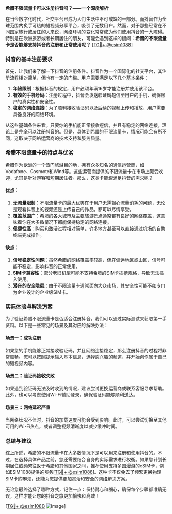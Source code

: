 **希腊不限流量卡可以注册抖音吗？——一个深度解析**

在当今数字化时代，社交平台已成为人们生活中不可或缺的一部分。而抖音作为全球范围内炙手可热的短视频分享平台，吸引了无数用户。然而，对于那些经常在不同国家旅行或居住的人来说，网络环境的变化常常成为他们使用抖音的一大障碍。特别是在欧洲旅游或者长期居住的朋友，可能会遇到这样的疑问：**希腊的不限流量卡是否能够支持抖音的注册和正常使用呢？** [[TG💪+ @esim1088](https://t.me/s/esim1088)]

### 抖音的基本注册要求

首先，让我们来了解一下抖音的注册条件。抖音作为一个国际化的社交平台，其注册流程相对简单，但也有一定的门槛。用户需要满足以下几个基本条件：

1. **年龄限制**：根据抖音的规定，用户必须年满16岁才能注册并使用该平台。
2. **有效的手机号码**：注册过程中，抖音会发送验证码短信至用户的手机，确保账户的真实性和安全性。
3. **稳定的网络连接**：为了顺利接收验证码以及后续的视频上传和播放，用户需要具备良好的网络环境。

从这些基础条件来看，只要你的手机能正常接收短信，并且有稳定的网络连接，理论上是完全可以注册抖音的。但是，具体到希腊的不限流量卡，情况可能会有所不同，这取决于网络运营商的技术支持和服务质量。

### 希腊不限流量卡的特点与优劣

希腊作为欧洲的一个热门旅游目的地，拥有众多知名的通信运营商，如Vodafone、Cosmote和Wind等。这些运营商提供的不限流量卡在市场上颇受欢迎，尤其是针对游客和短期居住者。那么，这类卡能否满足抖音的需求呢？

#### 优点：
1. **无流量限制**：不限流量卡的最大优势在于用户无需担心流量消耗的问题，无论是观看抖音上的视频还是上传自己的作品，都可以尽情享受。
2. **覆盖范围广**：希腊的各大城市及主要旅游景点通常都有良好的网络覆盖，这意味着你在大多数情况下都能保持稳定的网络连接。
3. **便捷性高**：购买和激活过程相对简单，许多地方甚至可以直接通过机场的自助终端完成操作。

#### 缺点：
1. **信号稳定性问题**：虽然希腊的网络覆盖率较高，但在偏远地区或山区，信号可能不稳定，影响抖音的正常使用。
2. **SIM卡兼容性**：部分老旧机型可能不支持希腊的SIM卡插槽规格，导致无法插入使用。
3. **潜在的安全隐患**：由于不限流量卡通常面向大众市场，其安全性可能不如专门为企业设计的企业级SIM卡。

### 实际体验与解决方案

为了验证希腊不限流量卡是否适合注册抖音，我们可以通过实际测试来获取第一手资料。以下是一些常见的场景及其对应的解决办法：

#### 场景一：成功注册
如果您的手机能够正常接收验证码，并且网络连接稳定，那么注册抖音的过程将非常顺畅。您可以按照提示输入基本信息，选择感兴趣的频道，并开始创作属于自己的短视频内容。

#### 场景二：验证码接收失败
如果遇到验证码无法及时收到的情况，建议尝试更换运营商或联系客服寻求帮助。此外，也可以考虑使用Wi-Fi辅助登录，确保验证码能够顺利送达。

#### 场景三：网络延迟严重
当网络状况不佳时，抖音的加载速度可能会受到影响。此时，可以尝试切换至其他可用的Wi-Fi热点，或者调整视频清晰度以减少缓冲时间。

### 总结与建议

综上所述，希腊的不限流量卡在大多数情况下是可以用来注册和使用抖音的。不过，在选择具体产品之前，您还需要结合自身的实际需求进行权衡。如果您计划长期居住或频繁往返于希腊和其他国家之间，推荐使用支持多国漫游的eSIM卡，例如ESIM1088提供的服务[[TG💪+ @esim1088](https://t.me/s/esim1088)]。这种卡不仅免去了频繁更换物理SIM卡的麻烦，还能为您提供更加灵活和安全的网络解决方案。

无论您最终选择了哪种方式，记住一点：保持耐心和细心，确保每个步骤都准确无误，这样才能让您的抖音之旅更加愉快和高效！

[[TG💪+ @esim1088](https://t.me/s/esim1088) ![Image](https://i.postimg.cc/4NQfJmqS/Snipaste-2025-05-13-00-14-12.png)]